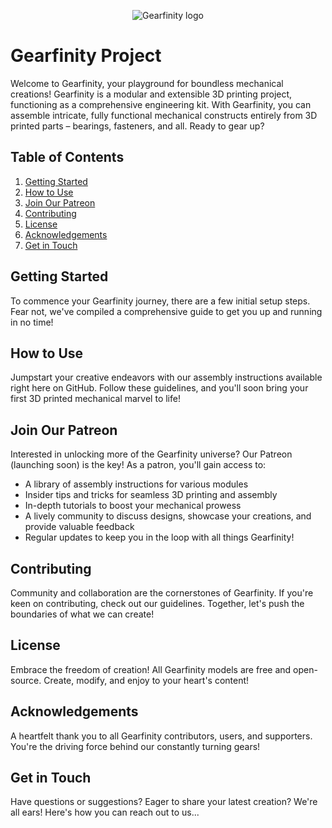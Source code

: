 <p align="center">
  <img src="https://github.com/gearfinity/gearfinity/assets/139299901/2c0567ad-f31d-4f41-975c-5792fb7ff2a5" alt="Gearfinity logo"/>
</p>

# Gearfinity Project

Welcome to Gearfinity, your playground for boundless mechanical creations! Gearfinity is a modular and extensible 3D printing project, functioning as a comprehensive engineering kit. With Gearfinity, you can assemble intricate, fully functional mechanical constructs entirely from 3D printed parts – bearings, fasteners, and all. Ready to gear up?

## Table of Contents

1. [Getting Started](#getting-started)
2. [How to Use](#how-to-use)
3. [Join Our Patreon](#join-our-patreon)
4. [Contributing](#contributing)
5. [License](#license)
6. [Acknowledgements](#acknowledgements)
7. [Get in Touch](#get-in-touch)

## Getting Started

To commence your Gearfinity journey, there are a few initial setup steps. Fear not, we've compiled a comprehensive guide to get you up and running in no time!

## How to Use 

Jumpstart your creative endeavors with our assembly instructions available right here on GitHub. Follow these guidelines, and you'll soon bring your first 3D printed mechanical marvel to life!

## Join Our Patreon

Interested in unlocking more of the Gearfinity universe? Our Patreon (launching soon) is the key! As a patron, you'll gain access to:

- A library of assembly instructions for various modules
- Insider tips and tricks for seamless 3D printing and assembly
- In-depth tutorials to boost your mechanical prowess
- A lively community to discuss designs, showcase your creations, and provide valuable feedback
- Regular updates to keep you in the loop with all things Gearfinity!

## Contributing

Community and collaboration are the cornerstones of Gearfinity. If you're keen on contributing, check out our guidelines. Together, let's push the boundaries of what we can create!

## License

Embrace the freedom of creation! All Gearfinity models are free and open-source. Create, modify, and enjoy to your heart's content!

## Acknowledgements

A heartfelt thank you to all Gearfinity contributors, users, and supporters. You're the driving force behind our constantly turning gears!

## Get in Touch

Have questions or suggestions? Eager to share your latest creation? We're all ears! Here's how you can reach out to us...
